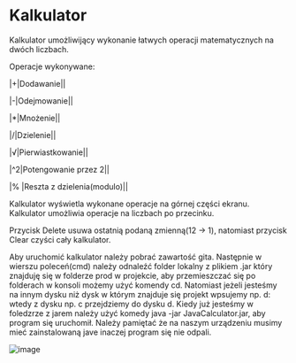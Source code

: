 # Kalkulator

Kalkulator umożliwijący wykonanie łatwych operacji matematycznych na dwóch liczbach. 

Operacje wykonywane:

|+|Dodawanie||

|-|Odejmowanie||

|*|Mnożenie||

|/|Dzielenie||

|√|Pierwiastkowanie||

|^2|Potengowanie przez 2||

|% |Reszta z dzielenia(modulo)||

Kalkulator wyświetla wykonane operacje na górnej części ekranu.
Kalkulator umożliwia operacje na liczbach po przecinku.

Przycisk Delete usuwa ostatnią podaną zmienną(12 -> 1), natomiast przycisk Clear czyści cały kalkulator.

Aby uruchomić kalkulator należy pobrać zawartość gita.
Następnie w wierszu poleceń(cmd) należy odnaleźć folder lokalny z plikiem .jar który znajduję się w folderze prod w projekcie, aby przemieszczać się po folderach w konsoli możemy użyć komendy cd. Natomiast jeżeli jesteśmy na innym dysku niż dysk w którym znajduje się projekt wpsujemy np. d: wtedy z dysku np. c przejdziemy do dysku d. 
Kiedy już jesteśmy w foledzrze z jarem należy użyć komedy java -jar JavaCalculator.jar, aby program się uruchomił. Należy pamiętać że na naszym urządzeniu musimy mieć zainstalowaną jave inaczej program się nie odpali.

![image](https://user-images.githubusercontent.com/98836069/154844621-e2c90485-3fec-43b1-a8c6-4e4b8d285216.png)

